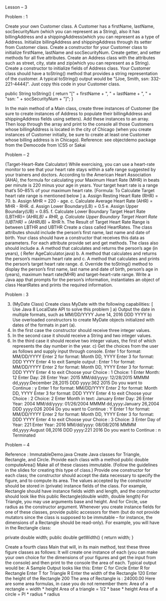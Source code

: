 Lesson – 3

Problem : 1

Create your own Customer class. A Customer has a firstName, lastName, socSecurityNum (which you can represent as a String), also it has billingAddress and a shippingAddress(which you can represent as a type of Address. Initialize billingAddress and shippingAddress through its setter from Customer class.
Create a constructor for your Customer class to initialize firstName, lastName and socSecurityNum. Create getter, and setter methods for all five attributes.
Create an Address class with the attributes such as street, city, state and zip(which you can represent as a String). Create a constructor to initialize fields of Address class.
Your Customer class should have a toString() method that provides a string representation of the customer. A typical toString() output would be "[Joe, Smith, ssn: 332-221-4444]". Just copy this code in your Customer class.

public String toString() {
return "[" + firstName + ", " + lastName + ", " + "ssn: " + socSecurityNum + "]";
}

In the main method of a Main class, create three instances of Customer (be sure to create instances of Address to populate their billingAddress and shippingAddress fields using setters). Add these instances to an array. Then loop through the array and print to the console all those Customers whose billingAddress is located in the city of Chicago (when you create instances of Customer initially, be sure to create at least one Customer whose billing address is in Chicago).
Reference: see objectdemo package from the Democode from \\CS5 or Sakai

Problem – 2

(Target-Heart-Rate Calculator) While exercising, you can use a heart-rate monitor to see that your heart rate stays within a safe range suggested by your trainers and doctors. According to the American Heart Association (AHA), the formula for calculating your Maximum Heart Rate (MHR) in beats per minute is 220 minus your age in years. Your target heart rate is a range that’s 50–85% of your maximum heart rate.
[Formula: To Calculate Target heart rate range is mentioned below ]
a. Assign Resting Heart Rate (RHR) = 70.
b. Assign MHR = 220 - age.
c. Calculate Average Heart Rate (AHR) = MHR - RHR.
d. Assign Lower Boundary(LB) = 0.5
e. Assign Upper Boundary(UB) = 0.85.
f. Calculate Lower Boundary Target Heart Rate (LBTHR)= (AHR*LB) + RHR,
g. Calculate Upper Boundary Target Heart Rate (UBTHR) = (AHR*UB) + RHR
h. The Result of Target Heart Rate Range is between LBTHR and UBTHR
Create a class called HeartRates. The class attributes should include the person’s first name, last name and date of birth. Your class should have a constructor that receives this data as parameters. For each attribute provide set and get methods. The class also should include
a. A method that calculates and returns the person’s age (in years), ( Refer AgeCalculator.java)
b. A method that calculates and returns the person’s maximum heart rate and
c. A method that calculates and prints the person’s target heart rate range.
d. Override the toString() method to display the person’s first name, last name and date of birth, person’s age in (years), maximum heart rate(MHR) and target-heart-rate range.
Write a Java app that prompts for the person’s information, instantiates an object of class HeartRates and prints the required information.

Problem : 3

3. (MyDate Class) Create class MyDate with the following capabilities:
[ Use Java 8 LocalDate API to solve this problem ]
a) Output the date in multiple formats, such as
MM/DD/YYYY
June 14, 2016
DDD YYYY
b) Use overloaded constructors to create MyDate objects initialized with dates of the formats in part (a).
1. In the first case the constructor should receive three integer values.
2. In the second case it should receive a String and two integer values.
3. In the third case it should receive two integer values, the first of which represents the day number in the year.
c) Get the choices from the user as follows and supply input through console.
Enter 1 for format: MM/DD/YYYY
Enter 2 for format: Month DD, YYYY
Enter 3 for format: DDD YYYY
Enter 4 to exit
Sample output :
Enter 1 for format: MM/DD/YYYY
Enter 2 for format: Month DD, YYYY
Enter 3 for format: DDD YYYY
Enter 4 to exit
Choose your Choice :
1
Choice: 1
Enter Month:
12
Enter Day:
28
Enter Year:
2015
MM/dd/yyyy: 12/28/2015
MMMM dd,yyyy:December 28,2015
DDD yyyy:362 2015
Do you want to Continue :
y
Enter 1 for format: MM/DD/YYYY
Enter 2 for format: Month DD, YYYY
Enter 3 for format: DDD YYYY
Enter 4 to exit
Choose your Choice :
2
Choice: 2
Enter Month in text:
January
Enter Day:
26
Enter Year:
2004
MM/dd/yyyy: 01/26/2004
MMMM dd,yyyy:January 26,2004
DDD yyyy:026 2004
Do you want to Continue :
Y
Enter 1 for format: MM/DD/YYYY
Enter 2 for format: Month DD, YYYY
Enter 3 for format: DDD YYYY
Enter 4 to exit
Choose your Choice :
3
Choice: 3
Enter Day of Year:
221
Enter Year:
2016
MM/dd/yyyy: 08/08/2016
MMMM dd,yyyy:August 08,2016
DDD yyyy:221 2016
Do you want to Continue :
n
Terminated

Problem – 4

Reference : ImmutableDemo.java
Create Java classes for Triangle, Rectangle, and Circle. Provide each class with a method
public double computeArea()
Make all of these classes immutable. (Follow the guidelines in the slides for creating this type of class.) Provide one constructor for each class; the constructor should accept the data necessary to specify the figure, and to compute its area. The values accepted by the constructor should be stored in (private) instance fields of the class. For example, Rectangle should have instance fields width and length, and the constructor should look like this
public Rectangle(double width, double length)
For Triangle, you may use arguments base and height. And for Circle, use radius as the constructor argument.
Whenever you create instance fields for one of these classes, provide public accessors for them (but do not provide mutators since the class is supposed to be immutable – for instance, the dimensions of a Rectangle should be read-only). For example, you will have in the Rectangle class:

private double width;
public double getWidth() {
return width;
}

Create a fourth class Main that will, in its main method, test these three figure classes as follows: It will create one instance of each (you can make your own choice for the dimensions of your figures and get the input from the console) and then print to the console the area of each. Typical output would be:
A Sample Output looks like this:
Enter C for Circle
Enter R for Rectangle
Enter T for Triangle
R
Enter the width of the Rectangle
120
Enter the height of the Rectangle
200
The area of Rectangle is : 24000.00
Here are some area formulas, in case you do not remember them:
Area of a rectangle = width * height
Area of a triangle = 1/2 * base * height
Area of a circle = PI * radius * radius
